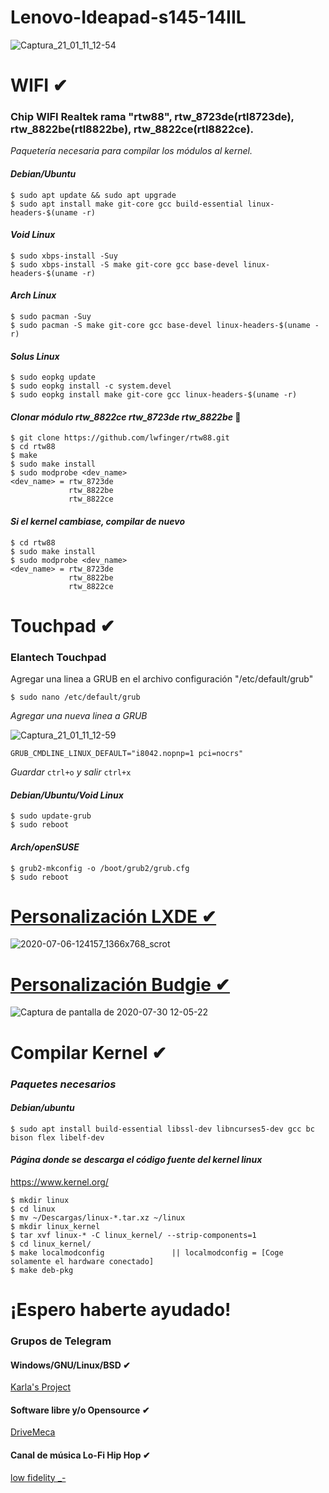 # Lenovo-Ideapad-s145-14IIL 
![Captura_21_01_11_12-54](https://user-images.githubusercontent.com/65475712/104225857-8dc87f00-540c-11eb-8368-b8fb6870940a.png)

# WIFI ✔

### Chip WIFI Realtek rama "rtw88", rtw_8723de(rtl8723de), rtw_8822be(rtl8822be), rtw_8822ce(rtl8822ce).
_Paquetería necesaria para compilar los módulos al kernel._

#### _Debian/Ubuntu_
```
$ sudo apt update && sudo apt upgrade
$ sudo apt install make git-core gcc build-essential linux-headers-$(uname -r)
```
#### _Void Linux_
```
$ sudo xbps-install -Suy
$ sudo xbps-install -S make git-core gcc base-devel linux-headers-$(uname -r)
```
#### _Arch Linux_
```
$ sudo pacman -Suy
$ sudo pacman -S make git-core gcc base-devel linux-headers-$(uname -r)
```
#### _Solus Linux_
```
$ sudo eopkg update
$ sudo eopkg install -c system.devel
$ sudo eopkg install make git-core gcc linux-headers-$(uname -r)
```
#### _Clonar módulo rtw_8822ce rtw_8723de rtw_8822be_ 🔧
```
$ git clone https://github.com/lwfinger/rtw88.git
$ cd rtw88
$ make 
$ sudo make install
$ sudo modprobe <dev_name>
<dev_name> = rtw_8723de 
             rtw_8822be 
             rtw_8822ce 
```
#### _Si el kernel cambiase, compilar de nuevo_

```
$ cd rtw88
$ sudo make install
$ sudo modprobe <dev_name>
<dev_name> = rtw_8723de 
             rtw_8822be 
             rtw_8822ce 
```

# Touchpad ✔
### Elantech Touchpad

Agregar una linea a GRUB en el archivo configuración "/etc/default/grub"

```
$ sudo nano /etc/default/grub
```
_Agregar una nueva linea a GRUB_

![Captura_21_01_11_12-59](https://user-images.githubusercontent.com/65475712/104226154-f6aff700-540c-11eb-8ac3-49a25683741a.png)

```
GRUB_CMDLINE_LINUX_DEFAULT="i8042.nopnp=1 pci=nocrs"
```
_Guardar_ ```ctrl+o``` _y salir_ ```ctrl+x```

#### _Debian/Ubuntu/Void Linux_
```
$ sudo update-grub
$ sudo reboot
```
#### _Arch/openSUSE_
```
$ grub2-mkconfig -o /boot/grub2/grub.cfg
$ sudo reboot
```
# [Personalización LXDE ✔](https://youtu.be/pzQiQrm0Ei4)
![2020-07-06-124157_1366x768_scrot](https://user-images.githubusercontent.com/65475712/86627824-22e24b00-bf86-11ea-9325-eeca4c793d1f.png)

# [Personalización Budgie ✔](https://youtu.be/jX36ehyIXgQ)
![Captura de pantalla de 2020-07-30 12-05-22](https://user-images.githubusercontent.com/65475712/89587992-f9744380-d7ff-11ea-838d-96d7102e5f3d.png)

# Compilar Kernel ✔

### _Paquetes necesarios_

#### _Debian/ubuntu_
```
$ sudo apt install build-essential libssl-dev libncurses5-dev gcc bc bison flex libelf-dev
```
#### _Página donde se descarga el código fuente del kernel linux_
https://www.kernel.org/

```
$ mkdir linux
$ cd linux
$ mv ~/Descargas/linux-*.tar.xz ~/linux
$ mkdir linux_kernel
$ tar xvf linux-* -C linux_kernel/ --strip-components=1
$ cd linux_kernel/
$ make localmodconfig               || localmodconfig = [Coge solamente el hardware conectado]
$ make deb-pkg
```

# ¡Espero haberte ayudado!
### Grupos de Telegram

#### Windows/GNU/Linux/BSD ✔

[Karla's Project](https://t.me/KarlasProject)

#### Software libre y/o Opensource ✔

[DriveMeca](https://t.me/drivemeca_opensource)

#### Canal de música Lo-Fi Hip Hop ✔

[low fidelity _-](https://t.me/lowfidelitygg)
